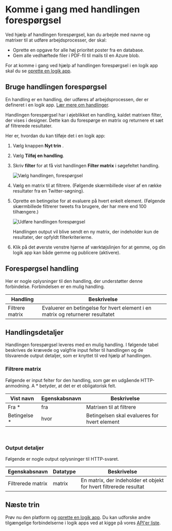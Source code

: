 <properties
    pageTitle="Føje handlingen forespørgsel i logik apps | Microsoft Azure"
    description="Oversigt over handlingen forespørgsel for at udføre handlinger som filter matrix."
    services=""
    documentationCenter=""
    authors="jeffhollan"
    manager="erikre"
    editor=""
    tags="connectors"/>

<tags
   ms.service="logic-apps"
   ms.devlang="na"
   ms.topic="article"
   ms.tgt_pltfrm="na"
   ms.workload="na"
   ms.date="07/20/2016"
   ms.author="jehollan"/>

# <a name="get-started-with-the-query-action"></a>Komme i gang med handlingen forespørgsel

Ved hjælp af handlingen forespørgsel, kan du arbejde med navne og matrixer til at udføre arbejdsprocesser, der skal:

- Oprette en opgave for alle høj prioritet poster fra en database.
- Gem alle vedhæftede filer i PDF-fil til mails til en Azure blob.

For at komme i gang ved hjælp af handlingen forespørgsel i en logik app skal du se [oprette en logik app](../app-service-logic/app-service-logic-create-a-logic-app.md).

## <a name="use-the-query-action"></a>Bruge handlingen forespørgsel

En handling er en handling, der udføres af arbejdsprocessen, der er defineret i en logik app. [Lær mere om handlinger](connectors-overview.md).  

Handlingen forespørgsel har i øjeblikket en handling, kaldet matrixen filter, der vises i designer. Dette kan du forespørge en matrix og returnere et sæt af filtrerede resultater.

Her er, hvordan du kan tilføje det i en logik app:

1. Vælg knappen **Nyt trin** .
2. Vælg **Tilføj en handling**.
3. Skriv **filter** for at få vist handlingen **Filter matrix** i søgefeltet handling.

    ![Vælg handlingen, forespørgsel](./media/connectors-native-query/using-action-1.png)

4. Vælg en matrix til at filtrere. (Følgende skærmbillede viser af en række resultater fra en Twitter-søgning).
5. Oprette en betingelse for at evaluere på hvert enkelt element. (Følgende skærmbillede filtrerer tweets fra brugere, der har mere end 100 tilhængere.)

    ![Udføre handlingen forespørgsel](./media/connectors-native-query/using-action-2.png)

    Handlingen output vil blive sendt en ny matrix, der indeholder kun de resultater, der opfyldt filterkriterierne.
6. Klik på det øverste venstre hjørne af værktøjslinjen for at gemme, og din logik app kan både gemme og publicere (aktivere).

## <a name="query-action"></a>Forespørgsel handling

Her er nogle oplysninger til den handling, der understøtter denne forbindelse. Forbindelsen er en mulig handling.

|Handling|Beskrivelse|
|---|---|
|Filtrere matrix|Evaluerer en betingelse for hvert element i en matrix og returnerer resultatet|

## <a name="action-details"></a>Handlingsdetaljer

Handlingen forespørgsel leveres med en mulig handling. I følgende tabel beskrives de krævede og valgfrie input felter til handlingen og de tilsvarende output detaljer, som er knyttet til ved hjælp af handlingen.

### <a name="filter-array"></a>Filtrere matrix
Følgende er input felter for den handling, som gør en udgående HTTP-anmodning.
A * betyder, at det er et obligatorisk felt.

|Vist navn|Egenskabsnavn|Beskrivelse|
|---|---|---|
|Fra *|fra|Matrixen til at filtrere|
|Betingelse *|hvor|Betingelsen skal evalueres for hvert element|
<br>

### <a name="output-details"></a>Output detaljer

Følgende er nogle output oplysninger til HTTP-svaret.

|Egenskabsnavn|Datatype|Beskrivelse|
|---|---|---|
|Filtrerede matrix|matrix|En matrix, der indeholder et objekt for hvert filtrerede resultat|

## <a name="next-steps"></a>Næste trin

Prøv nu den platform og [oprette en logik app](../app-service-logic/app-service-logic-create-a-logic-app.md). Du kan udforske andre tilgængelige forbindelserne i logik apps ved at kigge på vores [API'er liste](apis-list.md).
